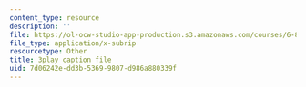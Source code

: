 ```yaml
---
content_type: resource
description: ''
file: https://ol-ocw-studio-app-production.s3.amazonaws.com/courses/6-832-underactuated-robotics-spring-2009/7d06242edd3b53699807d986a880339f_7la43dvoLh0.vtt
file_type: application/x-subrip
resourcetype: Other
title: 3play caption file
uid: 7d06242e-dd3b-5369-9807-d986a880339f
---
```

